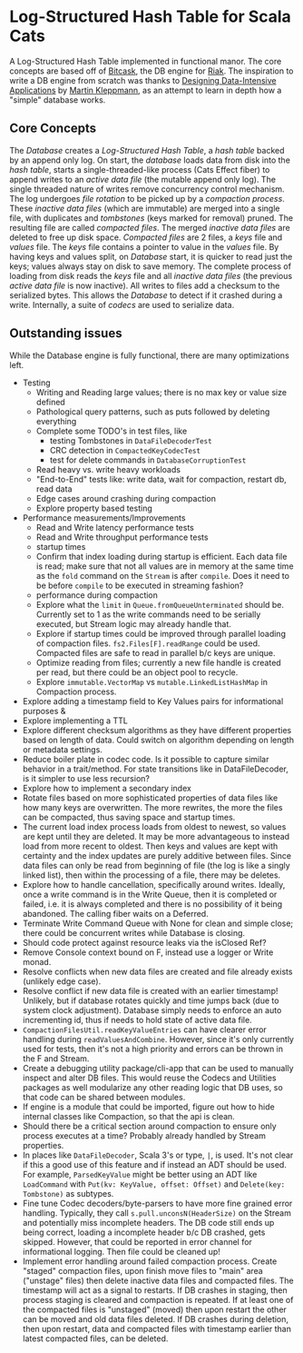 # Log-Structured Hash Table for Scala Cats

A Log-Structured Hash Table implemented in functional manor. The core concepts are based off of 
[Bitcask](https://github.com/basho/bitcask/tree/develop), the DB engine for [Riak](https://riak.com/index.html).
The inspiration to write a DB engine from scratch was thanks to
[Designing Data-Intensive Applications](https://www.oreilly.com/library/view/designing-data-intensive-applications/9781491903063/)
by [Martin Kleppmann](https://martin.kleppmann.com/), as an attempt to learn in depth how a "simple" database works.

## Core Concepts

The _Database_ creates a _Log-Structured Hash Table_, a _hash table_ backed by an append
only log. On start, the _database_ loads data from disk into the _hash table_, starts a
single-threaded-like process (Cats Effect fiber) to append writes to an _active data file_
(the mutable append only log). The single threaded nature of writes remove concurrency
control mechanism. The log undergoes _file rotation_ to be picked up by a _compaction
process_. These _inactive data files_ (which are immutable) are merged into a single
file, with duplicates and _tombstones_ (keys marked for removal) pruned. The resulting
file are called _compacted files_. The merged _inactive data files_ are deleted to free
up disk space. _Compacted files_ are 2 files, a _keys_ file and _values_ file. The _keys_
file contains a pointer to value in the _values_ file. By having keys and values split,
on _Database_ start, it is quicker to read just the keys; values always stay on disk to
save memory. The complete process of loading from disk reads the _keys_ file and all
_inactive data files_ (the previous _active data file_ is now inactive). All writes to
files add a checksum to the serialized bytes. This allows the _Database_ to detect if it
crashed during a write. Internally, a suite of _codecs_ are used to serialize data.

## Outstanding issues
While the Database engine is fully functional, there are many optimizations left.
- Testing
  - Writing and Reading large values; there is no max key or value size defined
  - Pathological query patterns, such as puts followed by deleting everything
  - Complete some TODO's in test files, like
    - testing Tombstones in `DataFileDecoderTest`
    - CRC detection in `CompactedKeyCodecTest`
    - test for delete commands in `DatabaseCorruptionTest`
  - Read heavy vs. write heavy workloads
  - "End-to-End" tests like: write data, wait for compaction, restart db, read data
  - Edge cases around crashing during compaction
  - Explore property based testing
- Performance measurements/Improvements
  - Read and Write latency performance tests
  - Read and Write throughput performance tests
  - startup times
  - Confirm that index loading during startup is efficient. Each data file is read;
    make sure that not all values are in memory at the same time as the `fold` command
    on the `Stream` is after `compile`. Does it need to be before `compile` to be
    executed in streaming fashion?
  - performance during compaction
  - Explore what the `limit` in `Queue.fromQueueUnterminated` should be. Currently
    set to 1 as the write commands need to be serially executed, but Stream logic
    may already handle that.
  - Explore if startup times could be improved through parallel loading of compaction
    files. `fs2.Files[F].readRange` could be used. Compacted files are safe to read
    in parallel b/c keys are unique.
  - Optimize reading from files; currently a new file handle is created per read, but
    there could be an object pool to recycle.
  - Explore `immutable.VectorMap` vs `mutable.LinkedListHashMap` in Compaction process.
- Explore adding a timestamp field to Key Values pairs for informational purposes &
- Explore implementing a TTL
- Explore different checksum algorithms as they have different properties based on
  length of data. Could switch on algorithm depending on length or metadata settings.
- Reduce boiler plate in codec code. Is it possible to capture similar behavior in
  a trait/method. For state transitions like in DataFileDecoder, is it simpler to use
  less recursion?
- Explore how to implement a secondary index
- Rotate files based on more sophisticated properties of data files like how many keys
  are overwritten. The more rewrites, the more the files can be compacted, thus saving
  space and startup times.
- The current load index process loads from oldest to newest, so values are kept until they are deleted. It may
  be more advantageous to instead load from more recent to oldest. Then keys and values are kept
  with certainty and the index updates are purely additive between files. Since data files can
  only be read from beginning of file (the log is like a singly linked list), then within the
  processing of a file, there may be deletes.
- Explore how to handle cancellation, specifically around writes. Ideally, once a write command
  is in the Write Queue, then it is completed or failed, i.e. it is always completed and there
  is no possibility of it being abandoned. The calling fiber waits on a Deferred.
- Terminate Write Command Queue with None for clean and simple close; there could be
  concurrent writes while Database is closing.
- Should code protect against resource leaks via the isClosed Ref?
- Remove Console context bound on F, instead use a logger or Write monad.
- Resolve conflicts when new data files are created and file already exists (unlikely edge case).
- Resolve conflict if new data file is created with an earlier timestamp! Unlikely, but if
  database rotates quickly and time jumps back (due to system clock adjustment). Database
  simply needs to enforce an auto incrementing id, thus if needs to hold state of active data file.
- `CompactionFilesUtil.readKeyValueEntries` can have clearer error handling during `readValuesAndCombine`.
  However, since it's only currently used for tests, then it's not a high priority and errors can be
  thrown in the F and Stream.
- Create a debugging utility package/cli-app that can be used to manually inspect and alter DB files.
  This would reuse the Codecs and Utilities packages as well modularize any other reading logic that
  DB uses, so that code can be shared between modules.
- If engine is a module that could be imported, figure out how to hide internal classes like
  Compaction, so that the api is clean.
- Should there be a critical section around compaction to ensure only process executes at a time?
  Probably already handled by Stream properties.
- In places like `DataFileDecoder`, Scala 3's or type, `|`, is used. It's not clear if this a good
  use of this feature and if instead an ADT should be used. For example, `ParsedKeyValue`
  might be better using an ADT like `LoadCommand` with `Put(kv: KeyValue, offset: Offset)` and
  `Delete(key: Tombstone)` as subtypes.
- Fine tune Codec decoders/byte-parsers to have more fine grained error handling. Typically, they
  call `s.pull.unconsN(HeaderSize)` on the Stream and potentially miss incomplete headers. The
  DB code still ends up being correct, loading a incomplete header b/c DB crashed, gets skipped.
  However, that could be reported in error channel for informational logging. Then file could be cleaned up!
- Implement error handling around failed compaction process. Create "staged" compaction files, upon finish
  move files to "main" area ("unstage" files) then delete inactive data files and compacted files.
  The timestamp will act as a signal to restarts. If DB crashes in staging, then process staging is
  cleared and compaction is repeated. If at least one of the compacted files is "unstaged" (moved)
  then upon restart the other can be moved and old data files deleted. If DB crashes during deletion,
  then upon restart, data and compacted files with timestamp earlier than latest compacted files,
  can be deleted.

